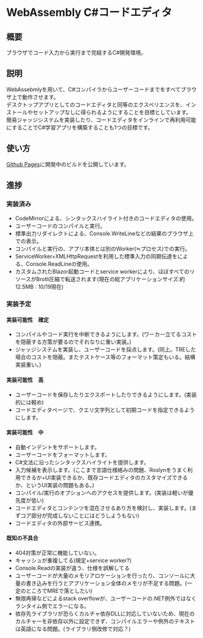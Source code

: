 # WebAssembly C#コードエディタ

## 概要
ブラウザでコード入力から実行まで完結するC#開発環境。

## 説明
WebAssebmlyを用いて、C#コンパイラからユーザーコードまでをすべてブラウザ上で動作させます。<br>
デスクトップアプリとしてのコードエディタと同等のエクスペリエンスを、インストールやセットアップなしに得られるようにすることを目標としています。<br>
簡易ジャッジシステムを実装したり、コードエディタをインラインで再利用可能にすることでC#学習アプリを構築することも1つの目標です。

## 使い方
[Github Pages](https://2427dkusiro.github.io/WasmCSharpEditor/)に開発中のビルドを公開しています。

## 進捗

### 実装済み
+ CodeMirrorによる、シンタックスハイライト付きのコードエディタの使用。
+ ユーザーコードのコンパイルと実行。
+ 標準出力リダイレクトによる、Console.WriteLineなどの結果のブラウザ上での表示。
+ コンパイルと実行の、アプリ本体とは別のWorker(≒プロセス)での実行。
+ ServiceWorker+XMLHttpRequestを利用した標準入力の同期伝達をによる、Console.ReadLineの使用。
+ カスタムされたBlazor起動コードとservice workerにより、ほぼすべてのリソースがBrotli圧縮で転送されます(現在の総アプリケーションサイズ:約12.5MB : 10/19現在)

### 実装予定

#### 実装可能性　確定
+ コンパイルやコード実行を中断できるようにします。(ワーカー立てるコストを隠蔽する方策が要るのでそれなりに重い実装。)
+ ジャッジシステムを実装し、ユーザーコードを採点します。(同上。TREした場合のコストを隠蔽。またテストケース等のフォーマット策定もいる。結構実装重い。)

#### 実装可能性　高
+ ユーザーコードを保存したりエクスポートしたりできるようにします。(実装的には軽め)
+ コードエディタページで、クエリ文字列として初期コードを指定できるようにします。

#### 実装可能性　中
+ 自動インデントをサポートします。
+ ユーザーコードをフォーマットします。
+ C#文法に沿ったシンタックスハイライトを提供します。
+ 入力候補を表示します。(ここまで言語仕様絡みの問題、Roslynをうまく利用できるか+UI実装できるか、既存コードエディタのカスタマイズできるか、というUI実装の問題もある。)
+ コンパイル/実行のオプションへのアクセスを提供します。(実装は軽いが優先度が低い)
+ コードエディタとコンテンツを混在させるあり方を検討し、実装します。(まずコア部分が完成しないことにはどうしようもない)
+ コードエディタの外部サービス連携。

#### 既知の不具合
+ 404対策が正常に機能していない。
+ キャッシュが重複してる(規定+service worker?)
+ Console.Readの実装が違う、仕様を誤解してる
+ ユーザーコードが大量のメモリアロケーションを行ったり、コンソールに大量の書き込みを行うとアプリケーション全体のメモリが不足する問題。(一定のところでMREで落としたい)
+ 無限再帰などによるstack overflowが、ユーザーコードの.NET例外ではなくランタイム側でエラーになる。
+ 依存先ライブラリが恐らくカルチャ依存DLLに対応していないため、現在のカルチャーを非依存以外に設定できず、コンパイルエラーや例外のテキストは英語になる問題。(ライブラリ側改修で対応？)